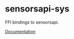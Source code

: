 # sensorsapi-sys #
FFI bindings to sensorsapi.

[Documentation](https://retep998.github.io/doc/sensorsapi-sys/)
